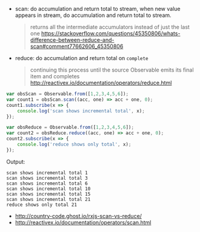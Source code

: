 - scan: do accumulation and return total to stream, when new value appears in stream, do accumulation and return total to stream.

    > returns all the intermediate accumulators instead of just the last one https://stackoverflow.com/questions/45350806/whats-difference-between-reduce-and-scan#comment77662606_45350806

- reduce: do accumulation and return total on `complete`

    > continuing this process until the source Observable emits its final item and completes http://reactivex.io/documentation/operators/reduce.html

```javascript
var obsScan = Observable.from([1,2,3,4,5,6]);
var count1 = obsScan.scan((acc, one) => acc + one, 0);
count1.subscribe(x => {
    console.log('scan shows incremental total', x);
});

var obsReduce = Observable.from([1,2,3,4,5,6]);
var count2 = obsReduce.reduce((acc, one) => acc + one, 0);
count2.subscribe(x => {
    console.log('reduce shows only total', x);
});
```

Output:

```
scan shows incremental total 1
scan shows incremental total 3
scan shows incremental total 6
scan shows incremental total 10
scan shows incremental total 15
scan shows incremental total 21
reduce shows only total 21
```

- http://country-code.ghost.io/rxjs-scan-vs-reduce/
- http://reactivex.io/documentation/operators/scan.html